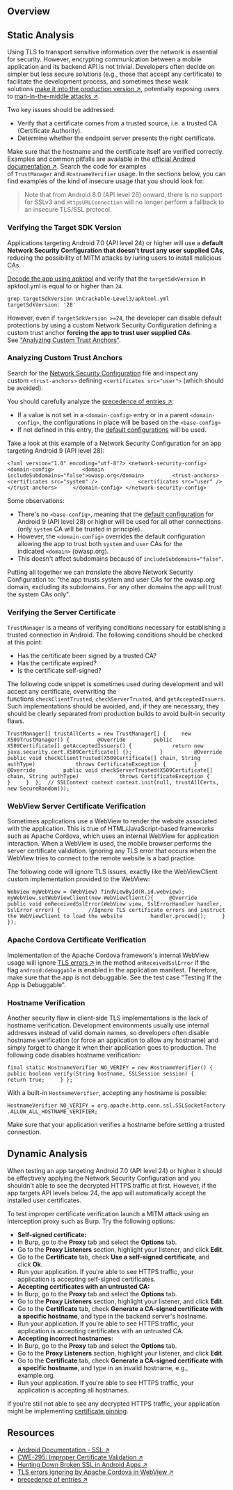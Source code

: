 ## Overview

## Static Analysis

Using TLS to transport sensitive information over the network is essential for security. However, encrypting communication between a mobile application and its backend API is not trivial. Developers often decide on simpler but less secure solutions (e.g., those that accept any certificate) to facilitate the development process, and sometimes these weak solutions [make it into the production version ↗](https://saschafahl.de/static/paper/androidssl2012.pdf "Hunting Down Broken SSL in Android Apps"), potentially exposing users to [man-in-the-middle attacks ↗](https://cwe.mitre.org/data/definitions/295.html "CWE-295: Improper Certificate Validation").

Two key issues should be addressed:

- Verify that a certificate comes from a trusted source, i.e. a trusted CA (Certificate Authority).
- Determine whether the endpoint server presents the right certificate.

Make sure that the hostname and the certificate itself are verified correctly. Examples and common pitfalls are available in the [official Android documentation ↗](https://developer.android.com/training/articles/security-ssl.html "Android Documentation - SSL"). Search the code for examples of `TrustManager` and `HostnameVerifier` usage. In the sections below, you can find examples of the kind of insecure usage that you should look for.

> Note that from Android 8.0 (API level 26) onward, there is no support for SSLv3 and `HttpsURLConnection` will no longer perform a fallback to an insecure TLS/SSL protocol.

### Verifying the Target SDK Version

Applications targeting Android 7.0 (API level 24) or higher will use a **default Network Security Configuration that doesn't trust any user supplied CAs**, reducing the possibility of MITM attacks by luring users to install malicious CAs.

[Decode the app using apktool](https://mas.owasp.org/MASTG/Android/0x05b-Android-Security-Testing#exploring-the-app-package) and verify that the `targetSdkVersion` in apktool.yml is equal to or higher than `24`.

`grep targetSdkVersion UnCrackable-Level3/apktool.yml   targetSdkVersion: '28'`

However, even if `targetSdkVersion >=24`, the developer can disable default protections by using a custom Network Security Configuration defining a custom trust anchor **forcing the app to trust user supplied CAs**. See ["Analyzing Custom Trust Anchors"](https://mas.owasp.org/MASTG/tests/android/MASVS-NETWORK/MASTG-TEST-0021/#analyzing-custom-trust-anchors).

### Analyzing Custom Trust Anchors

Search for the [Network Security Configuration](https://mas.owasp.org/MASTG/Android/0x05g-Testing-Network-Communication#android-network-security-configuration) file and inspect any custom `<trust-anchors>` defining `<certificates src="user">` (which should be avoided).

You should carefully analyze the [precedence of entries ↗](https://developer.android.com/training/articles/security-config#ConfigInheritance):

- If a value is not set in a `<domain-config>` entry or in a parent `<domain-config>`, the configurations in place will be based on the `<base-config>`
- If not defined in this entry, the [default configurations](https://mas.owasp.org/MASTG/Android/0x05g-Testing-Network-Communication#default-configurations) will be used.

Take a look at this example of a Network Security Configuration for an app targeting Android 9 (API level 28):

`<?xml version="1.0" encoding="utf-8"?> <network-security-config>     <domain-config>         <domain includeSubdomains="false">owasp.org</domain>         <trust-anchors>             <certificates src="system" />             <certificates src="user" />         </trust-anchors>     </domain-config> </network-security-config>`

Some observations:

- There's no `<base-config>`, meaning that the [default configuration](https://mas.owasp.org/MASTG/Android/0x05g-Testing-Network-Communication#default-configurations) for Android 9 (API level 28) or higher will be used for all other connections (only `system` CA will be trusted in principle).
- However, the `<domain-config>` overrides the default configuration allowing the app to trust both `system` and `user` CAs for the indicated `<domain>` (owasp.org).
- This doesn't affect subdomains because of `includeSubdomains="false"`.

Putting all together we can _translate_ the above Network Security Configuration to: "the app trusts system and user CAs for the owasp.org domain, excluding its subdomains. For any other domains the app will trust the system CAs only".

### Verifying the Server Certificate

`TrustManager` is a means of verifying conditions necessary for establishing a trusted connection in Android. The following conditions should be checked at this point:

- Has the certificate been signed by a trusted CA?
- Has the certificate expired?
- Is the certificate self-signed?

The following code snippet is sometimes used during development and will accept any certificate, overwriting the functions `checkClientTrusted`, `checkServerTrusted`, and `getAcceptedIssuers`. Such implementations should be avoided, and, if they are necessary, they should be clearly separated from production builds to avoid built-in security flaws.

`TrustManager[] trustAllCerts = new TrustManager[] {     new X509TrustManager() {         @Override         public X509Certificate[] getAcceptedIssuers() {             return new java.security.cert.X509Certificate[] {};         }          @Override         public void checkClientTrusted(X509Certificate[] chain, String authType)             throws CertificateException {         }          @Override         public void checkServerTrusted(X509Certificate[] chain, String authType)             throws CertificateException {         }     }  };  // SSLContext context context.init(null, trustAllCerts, new SecureRandom());`

### WebView Server Certificate Verification

Sometimes applications use a WebView to render the website associated with the application. This is true of HTML/JavaScript-based frameworks such as Apache Cordova, which uses an internal WebView for application interaction. When a WebView is used, the mobile browser performs the server certificate validation. Ignoring any TLS error that occurs when the WebView tries to connect to the remote website is a bad practice.

The following code will ignore TLS issues, exactly like the WebViewClient custom implementation provided to the WebView:

`WebView myWebView = (WebView) findViewById(R.id.webview); myWebView.setWebViewClient(new WebViewClient(){     @Override     public void onReceivedSslError(WebView view, SslErrorHandler handler, SslError error) {         //Ignore TLS certificate errors and instruct the WebViewClient to load the website         handler.proceed();     } });`

### Apache Cordova Certificate Verification

Implementation of the Apache Cordova framework's internal WebView usage will ignore [TLS errors ↗](https://github.com/apache/cordova-android/blob/master/framework/src/org/apache/cordova/engine/SystemWebViewClient.java "TLS errors ignoring by Apache Cordova in WebView") in the method `onReceivedSslError` if the flag `android:debuggable` is enabled in the application manifest. Therefore, make sure that the app is not debuggable. See the test case "Testing If the App is Debuggable".

### Hostname Verification

Another security flaw in client-side TLS implementations is the lack of hostname verification. Development environments usually use internal addresses instead of valid domain names, so developers often disable hostname verification (or force an application to allow any hostname) and simply forget to change it when their application goes to production. The following code disables hostname verification:

`final static HostnameVerifier NO_VERIFY = new HostnameVerifier() {     public boolean verify(String hostname, SSLSession session) {         return true;     } };`

With a built-in `HostnameVerifier`, accepting any hostname is possible:

`HostnameVerifier NO_VERIFY = org.apache.http.conn.ssl.SSLSocketFactory                              .ALLOW_ALL_HOSTNAME_VERIFIER;`

Make sure that your application verifies a hostname before setting a trusted connection.

## Dynamic Analysis

When testing an app targeting Android 7.0 (API level 24) or higher it should be effectively applying the Network Security Configuration and you shouldn't able to see the decrypted HTTPS traffic at first. However, if the app targets API levels below 24, the app will automatically accept the installed user certificates.

To test improper certificate verification launch a MITM attack using an interception proxy such as Burp. Try the following options:

- **Self-signed certificate:**
- In Burp, go to the **Proxy** tab and select the **Options** tab.
- Go to the **Proxy Listeners** section, highlight your listener, and click **Edit**.
- Go to the **Certificate** tab, check **Use a self-signed certificate**, and click **Ok**.
- Run your application. If you're able to see HTTPS traffic, your application is accepting self-signed certificates.
- **Accepting certificates with an untrusted CA:**
- In Burp, go to the **Proxy** tab and select the **Options** tab.
- Go to the **Proxy Listeners** section, highlight your listener, and click **Edit**.
- Go to the **Certificate** tab, check **Generate a CA-signed certificate with a specific hostname**, and type in the backend server's hostname.
- Run your application. If you're able to see HTTPS traffic, your application is accepting certificates with an untrusted CA.
- **Accepting incorrect hostnames:**
- In Burp, go to the **Proxy** tab and select the **Options** tab.
- Go to the **Proxy Listeners** section, highlight your listener, and click **Edit**.
- Go to the **Certificate** tab, check **Generate a CA-signed certificate with a specific hostname**, and type in an invalid hostname, e.g., example.org.
- Run your application. If you're able to see HTTPS traffic, your application is accepting all hostnames.

If you're still not able to see any decrypted HTTPS traffic, your application might be implementing [certificate pinning](https://mas.owasp.org/MASTG/General/0x04f-Testing-Network-Communication#restricting-trust-identity-pinning).

## Resources

- [Android Documentation - SSL ↗](https://developer.android.com/training/articles/security-ssl.html "Android Documentation - SSL")
- [CWE-295: Improper Certificate Validation ↗](https://cwe.mitre.org/data/definitions/295.html "CWE-295: Improper Certificate Validation")
- [Hunting Down Broken SSL in Android Apps ↗](https://saschafahl.de/static/paper/androidssl2012.pdf "Hunting Down Broken SSL in Android Apps")
- [TLS errors ignoring by Apache Cordova in WebView ↗](https://github.com/apache/cordova-android/blob/master/framework/src/org/apache/cordova/engine/SystemWebViewClient.java "TLS errors ignoring by Apache Cordova in WebView")
- [precedence of entries ↗](https://developer.android.com/training/articles/security-config#ConfigInheritance)